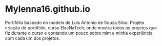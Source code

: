 # Mylenna16.github.io
Portifólio baseado no modelo de Luis Antonio de Souza Silva.
Projeto criação de portifólio, curso ElasNaTech, onde mostra todos os projetos que fiz durante o curso e contando um pouco sobre mim e minha experiência com cada um dos projetos.
